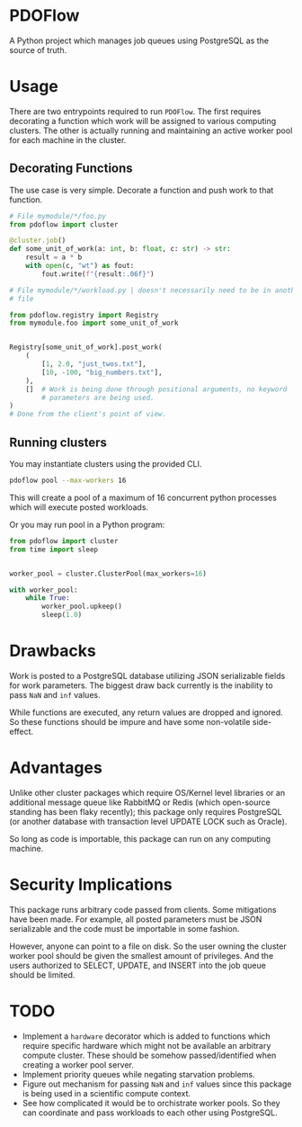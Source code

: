 # PDOFlow
A Python project which manages job queues using PostgreSQL as the source of truth.

# Usage
There are two entrypoints required to run ``PDOFlow``. The first
requires decorating a function which work will be assigned to various
computing clusters. The other is actually running and maintaining an
active worker pool for each machine in the cluster.

## Decorating Functions
The use case is very simple. Decorate a function and push work to that
function.

```python
# File mymodule/*/foo.py
from pdoflow import cluster

@cluster.job()
def some_unit_of_work(a: int, b: float, c: str) -> str:
    result = a * b
    with open(c, "wt") as fout:
        fout.write(f"{result:.06f}")

# File mymodule/*/workload.py | doesn't necessarily need to be in another
# file

from pdoflow.registry import Registry
from mymodule.foo import some_unit_of_work


Registry[some_unit_of_work].post_work(
    (
        [1, 2.0, "just_twos.txt"],
        [10, -100, "big_numbers.txt"],
    ),
    []  # Work is being done through positional arguments, no keyword
        # parameters are being used.
)
# Done from the client's point of view.
```

## Running clusters
You may instantiate clusters using the provided CLI.

```bash
pdoflow pool --max-workers 16
```

This will create a pool of a maximum of 16 concurrent python processes
which will execute posted workloads.

Or you may run pool in a Python program:
```python
from pdoflow import cluster
from time import sleep


worker_pool = cluster.ClusterPool(max_workers=16)

with worker_pool:
    while True:
        worker_pool.upkeep()
        sleep(1.0)
```

# Drawbacks
Work is posted to a PostgreSQL database utilizing JSON serializable
fields for work parameters. The biggest draw back currently is the
inability to pass ``NaN`` and ``inf`` values.

While functions are executed, any return values are dropped and ignored.
So these functions should be impure and have some non-volatile
side-effect.


# Advantages
Unlike other cluster packages which require OS/Kernel level libraries or
an additional message queue like RabbitMQ or Redis (which open-source
standing has been flaky recently); this package only requires PostgreSQL
(or another database with transaction level UPDATE LOCK such as Oracle).

So long as code is importable, this package can run on any computing
machine.

# Security Implications
This package runs arbitrary code passed from clients. Some mitigations
have been made. For example, all posted parameters must be JSON
serializable and the code must be importable in some fashion.

However, anyone can point to a file on disk. So the user owning the
cluster worker pool should be given the smallest amount of privileges.
And the users authorized to SELECT, UPDATE, and INSERT into the
job queue should be limited.


# TODO
- Implement a ``hardware`` decorator which is added to functions which
require specific hardware which might not be available an arbitrary
compute cluster. These should be somehow passed/identified when creating
a worker pool server.
- Implement priority queues while negating starvation problems.
- Figure out mechanism for passing ``NaN`` and ``inf`` values since this
package is being used in a scientific compute context.
- See how complicated it would be to orchistrate worker pools. So they
can coordinate and pass workloads to each other using PostgreSQL.

